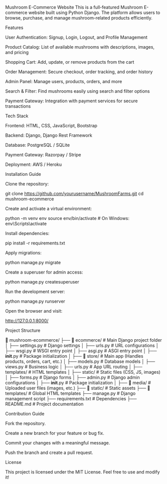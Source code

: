 Mushroom E-Commerce Website
This is a full-featured Mushroom E-commerce website built using Python Django. The platform allows users to browse, purchase, and manage mushroom-related products efficiently.

Features

User Authentication: Signup, Login, Logout, and Profile Management

Product Catalog: List of available mushrooms with descriptions, images, and pricing

Shopping Cart: Add, update, or remove products from the cart

Order Management: Secure checkout, order tracking, and order history

Admin Panel: Manage users, products, orders, and more

Search & Filter: Find mushrooms easily using search and filter options

Payment Gateway: Integration with payment services for secure transactions

Tech Stack

Frontend: HTML, CSS, JavaScript, Bootstrap

Backend: Django, Django Rest Framework

Database: PostgreSQL / SQLite

Payment Gateway: Razorpay / Stripe

Deployment: AWS / Heroku

Installation Guide

Clone the repository:

git clone https://github.com/yourusername/MushroomFarms.git
cd mushroom-ecommerce

Create and activate a virtual environment:

python -m venv env
source env/bin/activate  # On Windows: env\Scripts\activate

Install dependencies:

pip install -r requirements.txt

Apply migrations:

python manage.py migrate

Create a superuser for admin access:

python manage.py createsuperuser

Run the development server:

python manage.py runserver

Open the browser and visit:

http://127.0.0.1:8000/

Project Structure

📂 mushroom-ecommerce/
├── 📂 ecommerce/             # Main Django project folder
│   ├── settings.py           # Django settings
│   ├── urls.py               # URL configurations
│   ├── wsgi.py               # WSGI entry point
│   ├── asgi.py               # ASGI entry point
│   ├── __init__.py           # Package initialization
│
├── 📂 store/                 # Main app (Handles products, orders, cart, etc.)
│   ├── models.py             # Database models
│   ├── views.py              # Business logic
│   ├── urls.py               # App URL routing
│   ├── templates/            # HTML templates
│   ├── static/               # Static files (CSS, JS, images)
│   ├── forms.py              # Django forms
│   ├── admin.py              # Django admin configurations
│   ├── __init__.py           # Package initialization
│
├── 📂 media/                 # Uploaded user files (images, etc.)
├── 📂 static/                # Static assets
├── 📂 templates/             # Global HTML templates
├── manage.py                 # Django management script
├── requirements.txt          # Dependencies
├── README.md                 # Project documentation

Contribution Guide

Fork the repository.

Create a new branch for your feature or bug fix.

Commit your changes with a meaningful message.

Push the branch and create a pull request.

License

This project is licensed under the MIT License. Feel free to use and modify it!

